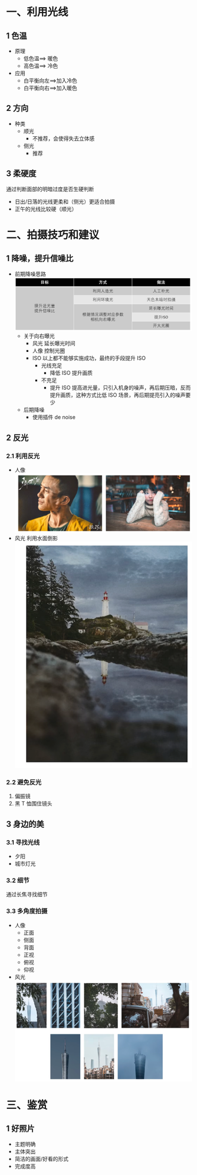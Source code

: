 # 一、利用光线
## 1 色温
- 原理
	- 低色温==> 暖色
	- 高色温==> 冷色
- 应用
	- 白平衡向左==>加入冷色
	- 白平衡向右==>加入暖色

## 2 方向
- 种类
	- 顺光
		- 不推荐，会使得失去立体感
	- 侧光
		- 推荐
## 3 柔硬度
通过判断面部的明暗过度是否生硬判断
- 日出/日落的光线更柔和（侧光）更适合拍摄
- 正午的光线比较硬（顺光）


# 二、拍摄技巧和建议
## 1 降噪，提升信噪比
- 前期降噪思路
  ![](images/Pasted%20image%2020231216221237.png)
	- 关于向右曝光
		- 风光
		  延长曝光时间
		- 人像
		  控制光圈
		- ISO
		  以上都不能够实施成功，最终的手段提升 ISO
			- 光线充足
				- 降低 ISO 提升画质
			- 不充足
				- 提升 ISO 提高进光量，只引入机身的噪声，再后期压暗，反而提升画质，这种方式比低 ISO 场景，再后期提亮引入的噪声要少
	- 后期降噪
		- 使用插件 de noise

## 2 反光
### 2.1 利用反光
- 人像
  ![](images/Pasted%20image%2020231216222436.png)
- 风光
  利用水面倒影
  ![](images/Pasted%20image%2020231216222545.png)
### 2.2 避免反光
1. 偏振镜
2. 黑 T 恤围住镜头


## 3 身边的美
### 3.1 寻找光线
- 夕阳
- 城市灯光

### 3.2 细节
通过长焦寻找细节


### 3.3 多角度拍摄
- 人像
	- 正面
	- 侧面
	- 背面
	- 正视
	- 俯视
	- 仰视
- 风光
  ![](images/Pasted%20image%2020231216223432.png)

# 三、鉴赏
## 1 好照片
- 主题明确
- 主体突出
- 简洁的画面/好看的形式
- 完成度高


